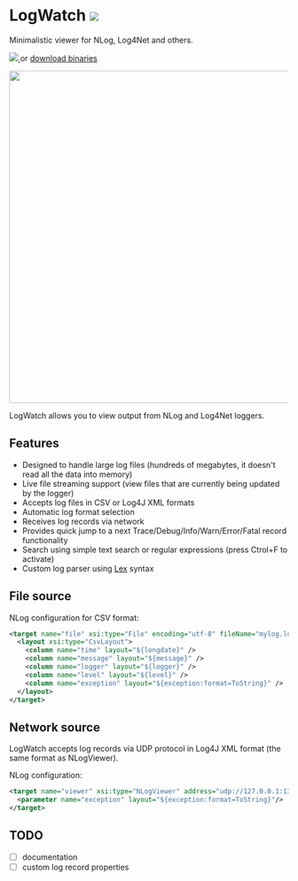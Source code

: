 LogWatch [<img src="http://teamcity.codebetter.com/app/rest/builds/buildType:(id:bt983)/statusIcon" />](http://teamcity.codebetter.com/viewType.html?buildTypeId=bt983)
========

Minimalistic viewer for NLog, Log4Net and others.

[
<img src="http://dabuttonfactory.com/b.png?t=Install%20via%20ClickOnce&f=Calibri&ts=24&tc=ffffff&tshs=1&tshc=222222&it=png&c=5&bgt=gradient&bgc=707070&ebgc=5c5c5c&hp=20&vp=11" />
](https://shse-distrib.s3-external-3.amazonaws.com/LogWatch/LogWatch.application) or  [download binaries](http://teamcity.codebetter.com/guestAuth/repository/downloadAll/bt983/.lastSuccessful/artifacts.zip)

<img src="http://i.imgur.com/JMouXWK.png" width="600px" />

LogWatch allows you to view output from NLog and Log4Net loggers. 

## Features
* Designed to handle large log files (hundreds of megabytes, it doesn't read all the data into memory)
* Live file streaming support (view files that are currently being updated by the logger)
* Accepts log files in CSV or Log4J XML formats
* Automatic log format selection
* Receives log records via network
* Provides quick jump to a next Trace/Debug/Info/Warn/Error/Fatal record functionality
* Search using simple text search or regular expressions (press Ctrol+F to activate)
* Custom log parser using [Lex](http://dinosaur.compilertools.net/lex) syntax

## File source

NLog configuration for CSV format:
```xml
<target name="file" xsi:type="File" encoding="utf-8" fileName="mylog.log">
  <layout xsi:type="CsvLayout">
    <column name="time" layout="${longdate}" />
    <column name="message" layout="${message}" />
    <column name="logger" layout="${logger}" />
    <column name="level" layout="${level}" />
    <column name="exception" layout="${exception:format=ToString}" />
  </layout>
</target>
```

## Network source

LogWatch accepts log records via UDP protocol in Log4J XML format (the same format as NLogViewer).

NLog configuration:
```xml
<target name="viewer" xsi:type="NLogViewer" address="udp://127.0.0.1:13370" includeNLogData="true">
  <parameter name="exception" layout="${exception:format=ToString}"/>
</target>
```

## TODO

- [ ] documentation
- [ ] custom log record properties
